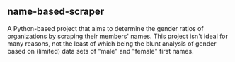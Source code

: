 ## name-based-scraper
A Python-based project that aims to determine the gender ratios of organizations by scraping their members' names. 
This project isn't ideal for many reasons, not the least of which being the blunt analysis of gender based on (limited) data sets of "male" and "female" first names.
